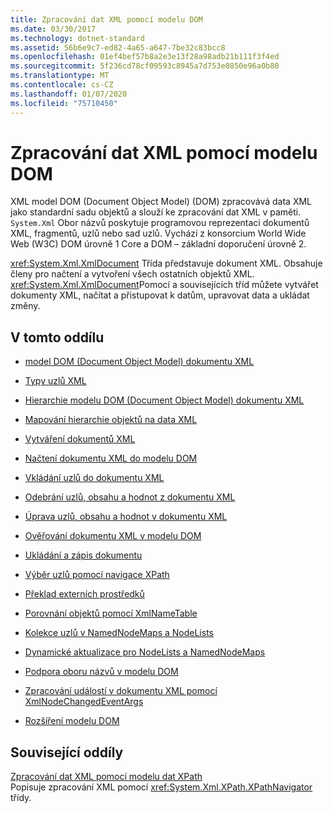 ```yaml
---
title: Zpracování dat XML pomocí modelu DOM
ms.date: 03/30/2017
ms.technology: dotnet-standard
ms.assetid: 56b6e9c7-ed82-4a65-a647-7be32c83bcc8
ms.openlocfilehash: 01ef4bef57b8a2e3e13f28a98adb21b111f3f4ed
ms.sourcegitcommit: 5f236cd78cf09593c8945a7d753e0850e96a0b80
ms.translationtype: MT
ms.contentlocale: cs-CZ
ms.lasthandoff: 01/07/2020
ms.locfileid: "75710450"
---
```

# <a name="process-xml-data-using-the-dom-model"></a>Zpracování dat XML pomocí modelu DOM
XML model DOM (Document Object Model) (DOM) zpracovává data XML jako standardní sadu objektů a slouží ke zpracování dat XML v paměti. `System.Xml` Obor názvů poskytuje programovou reprezentaci dokumentů XML, fragmentů, uzlů nebo sad uzlů. Vychází z konsorcium World Wide Web (W3C) DOM úrovně 1 Core a DOM – základní doporučení úrovně 2.  
  
 <xref:System.Xml.XmlDocument> Třída představuje dokument XML. Obsahuje členy pro načtení a vytvoření všech ostatních objektů XML. <xref:System.Xml.XmlDocument>Pomocí a souvisejících tříd můžete vytvářet dokumenty XML, načítat a přistupovat k datům, upravovat data a ukládat změny.  
  
## <a name="in-this-section"></a>V tomto oddílu  
  
- [model DOM (Document Object Model) dokumentu XML](../../../../docs/standard/data/xml/xml-document-object-model-dom.md)  
  
- [Typy uzlů XML](../../../../docs/standard/data/xml/types-of-xml-nodes.md)  
  
- [Hierarchie modelu DOM (Document Object Model) dokumentu XML](../../../../docs/standard/data/xml/xml-document-object-model-dom-hierarchy.md)  
  
- [Mapování hierarchie objektů na data XML](../../../../docs/standard/data/xml/mapping-the-object-hierarchy-to-xml-data.md)  
  
- [Vytváření dokumentů XML](../../../../docs/standard/data/xml/xml-document-creation.md)  
  
- [Načtení dokumentu XML do modelu DOM](../../../../docs/standard/data/xml/reading-an-xml-document-into-the-dom.md)  
  
- [Vkládání uzlů do dokumentu XML](../../../../docs/standard/data/xml/inserting-nodes-into-an-xml-document.md)  
  
- [Odebrání uzlů, obsahu a hodnot z dokumentu XML](../../../../docs/standard/data/xml/removing-nodes-content-and-values-from-an-xml-document.md)  
  
- [Úprava uzlů, obsahu a hodnot v dokumentu XML](../../../../docs/standard/data/xml/modifying-nodes-content-and-values-in-an-xml-document.md)  
  
- [Ověřování dokumentu XML v modelu DOM](../../../../docs/standard/data/xml/validating-an-xml-document-in-the-dom.md)  
  
- [Ukládání a zápis dokumentu](../../../../docs/standard/data/xml/saving-and-writing-a-document.md)  
  
- [Výběr uzlů pomocí navigace XPath](../../../../docs/standard/data/xml/select-nodes-using-xpath-navigation.md)  
  
- [Překlad externích prostředků](../../../../docs/standard/data/xml/resolving-external-resources.md)  
  
- [Porovnání objektů pomocí XmlNameTable](../../../../docs/standard/data/xml/object-comparison-using-xmlnametable.md)  
  
- [Kolekce uzlů v NamedNodeMaps a NodeLists](../../../../docs/standard/data/xml/node-collections-in-namednodemaps-and-nodelists.md)  
  
- [Dynamické aktualizace pro NodeLists a NamedNodeMaps](../../../../docs/standard/data/xml/dynamic-updates-to-nodelists-and-namednodemaps.md)  
  
- [Podpora oboru názvů v modelu DOM](../../../../docs/standard/data/xml/namespace-support-in-the-dom.md)  
  
- [Zpracování událostí v dokumentu XML pomocí XmlNodeChangedEventArgs](../../../../docs/standard/data/xml/event-handling-in-an-xml-document-using-the-xmlnodechangedeventargs.md)  
  
- [Rozšíření modelu DOM](../../../../docs/standard/data/xml/extending-the-dom.md)  
  
## <a name="related-sections"></a>Související oddíly  
 [Zpracování dat XML pomocí modelu dat XPath](../../../../docs/standard/data/xml/process-xml-data-using-the-xpath-data-model.md)  
 Popisuje zpracování XML pomocí <xref:System.Xml.XPath.XPathNavigator> třídy.
